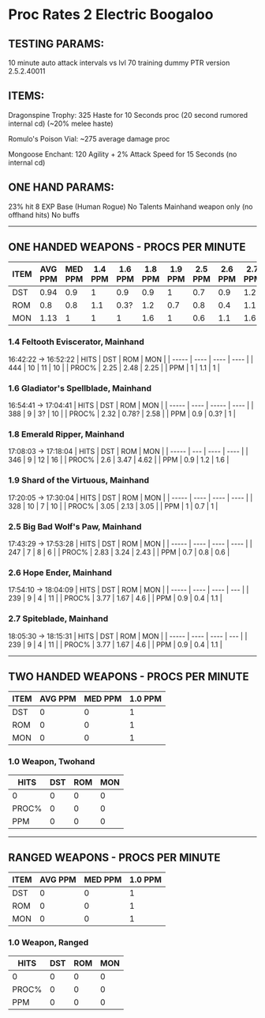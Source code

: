 # Proc Rates 2 Electric Boogaloo

## TESTING PARAMS:
10 minute auto attack intervals vs lvl 70 training dummy
PTR version 2.5.2.40011

## ITEMS:
Dragonspine Trophy: 	325 Haste for 10 Seconds proc (20 second rumored internal cd) (~20% melee haste)

Romulo's Poison Vial: 	~275 average damage proc

Mongoose Enchant: 	120 Agility + 2% Attack Speed for 15 Seconds (no internal cd)

## ONE HAND PARAMS:
23% hit
8 EXP Base (Human Rogue)
No Talents
Mainhand weapon only (no offhand hits)
No buffs

---

## ONE HANDED WEAPONS - PROCS PER MINUTE
| ITEM | AVG PPM | MED PPM | 1.4 PPM | 1.6 PPM | 1.8 PPM | 1.9 PPM | 2.5 PPM | 2.6 PPM | 2.7 PPM |
| ---- | ------- | ------- | ------- | ------- | ------- | ------- | ------- | ------- | ------- |
| DST  | 0.94    | 0.9     | 1       | 0.9     | 0.9     | 1       | 0.7     | 0.9     | 1.2     |
| ROM  | 0.8     | 0.8     | 1.1     | 0.3?    | 1.2     | 0.7     | 0.8     | 0.4     | 1.1     |
| MON  | 1.13    | 1       | 1       | 1       | 1.6     | 1       | 0.6     | 1.1     | 1.6     |

### 1.4 Feltooth Eviscerator, Mainhand
16:42:22 -> 16:52:22
| HITS  | DST  | ROM  | MON  |
| ----- | ---- | ---- | ---- |
| 444   | 10   | 11   | 10   |
| PROC% | 2.25 | 2.48 | 2.25 |
| PPM   | 1    | 1.1  | 1    |

### 1.6 Gladiator's Spellblade, Mainhand
16:54:41 -> 17:04:41
| HITS  | DST  | ROM   | MON  |
| ----- | ---- | ----- | ---- |
| 388   | 9    | 3?    | 10   |
| PROC% | 2.32 | 0.78? | 2.58 |
| PPM   | 0.9  | 0.3?  | 1    |

### 1.8 Emerald Ripper, Mainhand
17:08:03 -> 17:18:04
| HITS  | DST | ROM  | MON  |
| ----- | --- | ---- | ---- |
| 346   | 9   | 12   | 16   |
| PROC% | 2.6 | 3.47 | 4.62 |
| PPM   | 0.9 | 1.2  | 1.6  |

### 1.9 Shard of the Virtuous, Mainhand
17:20:05 -> 17:30:04
| HITS  | DST  | ROM  | MON  |
| ----- | ---- | ---- | ---- |
| 328   | 10   | 7    | 10   |
| PROC% | 3.05 | 2.13 | 3.05 |
| PPM   | 1    | 0.7  | 1    |

### 2.5 Big Bad Wolf's Paw, Mainhand
17:43:29 -> 17:53:28
| HITS  | DST  | ROM  | MON  |
| ----- | ---- | ---- | ---- |
| 247   | 7    | 8    | 6    |
| PROC% | 2.83 | 3.24 | 2.43 |
| PPM   | 0.7  | 0.8  | 0.6  |

### 2.6 Hope Ender, Mainhand
17:54:10 -> 18:04:09
| HITS  | DST  | ROM  | MON |
| ----- | ---- | ---- | --- |
| 239   | 9    | 4    | 11  |
| PROC% | 3.77 | 1.67 | 4.6 |
| PPM   | 0.9  | 0.4  | 1.1 |

### 2.7 Spiteblade, Mainhand
18:05:30 -> 18:15:31
| HITS  | DST  | ROM  | MON |
| ----- | ---- | ---- | --- |
| 239   | 9    | 4    | 11  |
| PROC% | 3.77 | 1.67 | 4.6 |
| PPM   | 0.9  | 0.4  | 1.1 |

---

## TWO HANDED WEAPONS - PROCS PER MINUTE
| ITEM | AVG PPM | MED PPM | 1.0 PPM |
| ---- | ------- | ------- | ------- |
| DST  | 0       | 0       | 1       |
| ROM  | 0       | 0       | 1       |
| MON  | 0       | 0       | 1       |

### 1.0 Weapon, Twohand
| HITS  | DST | ROM | MON |
| ----- | --- | --- | --- |
| 0     | 0   | 0   | 0   |
| PROC% | 0   | 0   | 0   |
| PPM   | 0   | 0   | 0   |

---

## RANGED WEAPONS - PROCS PER MINUTE
| ITEM | AVG PPM | MED PPM | 1.0 PPM |
| ---- | ------- | ------- | ------- |
| DST  | 0       | 0       | 1       |
| ROM  | 0       | 0       | 1       |
| MON  | 0       | 0       | 1       |

### 1.0 Weapon, Ranged
| HITS  | DST | ROM | MON |
| ----- | --- | --- | --- |
| 0     | 0   | 0   | 0   |
| PROC% | 0   | 0   | 0   |
| PPM   | 0   | 0   | 0   |

